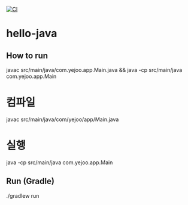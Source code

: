 [![CI](https://github.com/yejooyoon/clickandchill/actions/workflows/ci.yml/badge.svg)](https://github.com/yejooyoon/clickandchill/actions)

# hello-java


## How to run
javac src/main/java/com.yejoo.app.Main.java && java -cp src/main/java com.yejoo.app.Main
# 컴파일
javac src/main/java/com/yejoo/app/Main.java
# 실행
java -cp src/main/java com.yejoo.app.Main
## Run (Gradle)
./gradlew run
